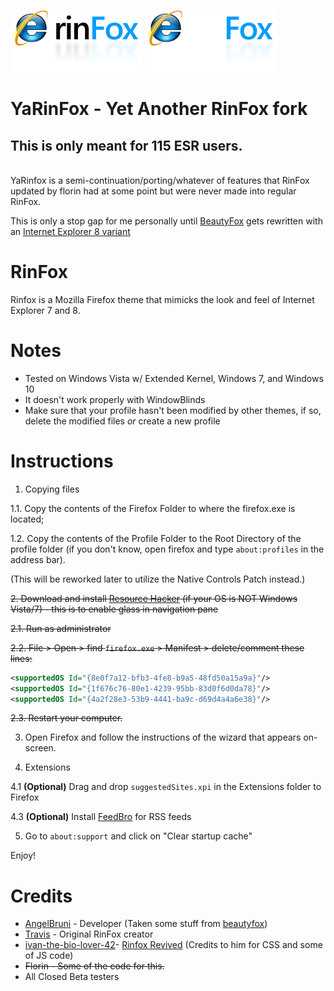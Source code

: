 ![rinFox Logo](images/logo_dark.png#gh-light-mode-only)
![rinFox Logo](images/logo_light.png#gh-dark-mode-only)

# YaRinFox - Yet Another RinFox fork

## This is only meant for 115 ESR users.

<br>YaRinfox is a semi-continuation/porting/whatever of features that RinFox updated by florin had at some point but were never made into regular RinFox.

This is only a stop gap for me personally until [BeautyFox](https://github.com/dominichayesferen/BeautyFox) gets rewritten with an [Internet Explorer 8 variant](https://github.com/dominichayesferen/BeautyFox/issues/13)

# RinFox
Rinfox is a Mozilla Firefox theme that mimicks the look and feel of Internet Explorer 7 and 8.

# Notes
* Tested on Windows Vista w/ Extended Kernel, Windows 7, and Windows 10
* It doesn't work properly with WindowBlinds
* Make sure that your profile hasn't been modified by other themes, if so, delete the modified files _or_ create a new profile

# Instructions

1. Copying files

1.1.	Copy the contents of the Firefox Folder to where the firefox.exe is located;

1.2.	Copy the contents of the Profile Folder to the Root Directory of the profile folder (if you don't know, open firefox and type `about:profiles` in the address bar).

(This will be reworked later to utilize the Native Controls Patch instead.)

~~2.	Download and install [Resource Hacker](https://angusj.com/resourcehacker/) (if your OS is NOT Windows Vista/7) - this is to enable glass in navigation pane~~

~~2.1.	Run as administrator~~

~~2.2.	File > Open > find `firefox.exe` > Manifest > delete/comment these lines:~~
```xml
<supportedOS Id="{8e0f7a12-bfb3-4fe8-b9a5-48fd50a15a9a}"/>
<supportedOS Id="{1f676c76-80e1-4239-95bb-83d0f6d0da78}"/>
<supportedOS Id="{4a2f28e3-53b9-4441-ba9c-d69d4a4a6e38}"/>
```
~~2.3.	Restart your computer.~~

3. Open Firefox and follow the instructions of the wizard that appears on-screen.

4.	Extensions

4.1	**(Optional)** Drag and drop `suggestedSites.xpi` in the Extensions folder to Firefox

4.3	**(Optional)** Install [FeedBro](https://addons.mozilla.org/en-US/firefox/addon/feedbroreader/) for RSS feeds

5. Go to `about:support` and click on "Clear startup cache"

Enjoy!

# Credits 
* [AngelBruni](https://github.com/angelbruni) - Developer (Taken some stuff from [beautyfox](https://github.com/dominichayesferen/BeautyFox))
* [Travis](https://github.com/travy-patty) - Original RinFox creator
* [ivan-the-bio-lover-42](https://github.com/ivan-the-bio-lover-42)- [Rinfox Revived](https://github.com/ivan-the-bio-lover-42/Rinfox-Revived) (Credits to him for CSS and some of JS code)
* ~~Florin - Some of the code for this.~~
* All Closed Beta testers